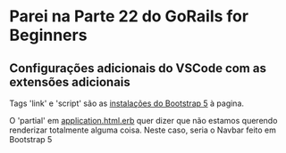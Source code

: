# Parei na Parte 22 do GoRails for Beginners

## Configurações adicionais do VSCode com as extensões adicionais

Tags 'link' e 'script' são as [instalações do Bootstrap 5]( https://getbootstrap.com/docs/5.0/getting-started/introduction/) à pagina.

O 'partial' em [application.html.erb](/app/views/layouts/application.html.erb) quer dizer que não estamos querendo renderizar totalmente alguma coisa. Neste caso, seria o Navbar feito em Bootstrap 5
